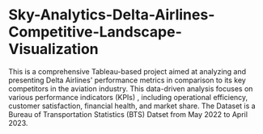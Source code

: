 # Sky-Analytics-Delta-Airlines-Competitive-Landscape-Visualization
This is a comprehensive Tableau-based project aimed at analyzing and presenting Delta Airlines' performance metrics in comparison to its key competitors in the aviation industry. This data-driven analysis focuses on various performance indicators (KPIs) , including operational efficiency, customer satisfaction, financial health, and market share. The Dataset is a Bureau of Transportation Statistics (BTS) Datset from May 2022 to April 2023.
